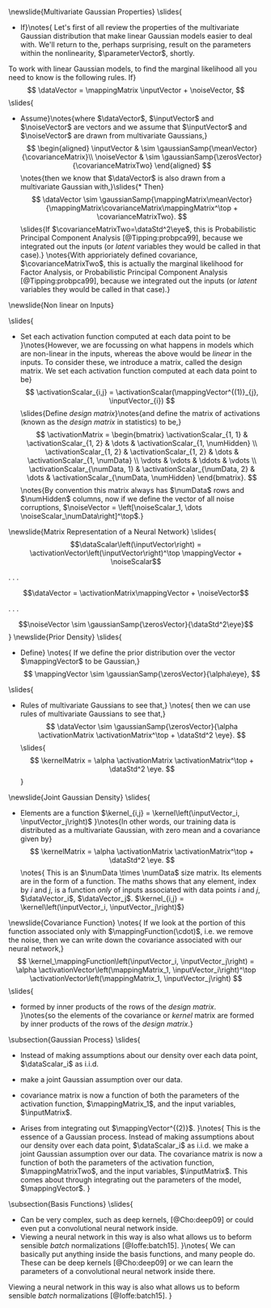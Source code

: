 \newslide{Multivariate Gaussian Properties}
\slides{
* If}\notes{
Let's first of all review the properties of the multivariate Gaussian distribution that make linear Gaussian models easier to deal with. We'll return to the, perhaps surprising, result on the parameters within the nonlinearity, $\parameterVector$, shortly.

To work with linear Gaussian models, to find the marginal likelihood all you need to know is the following rules. If}
$$
\dataVector = \mappingMatrix \inputVector + \noiseVector,
$$
\slides{
* Assume}\notes{where $\dataVector$, $\inputVector$ and $\noiseVector$ are vectors and we assume that $\inputVector$ and $\noiseVector$ are drawn from multivariate Gaussians,}
$$
\begin{aligned}
\inputVector & \sim \gaussianSamp{\meanVector}{\covarianceMatrix}\\
\noiseVector & \sim \gaussianSamp{\zerosVector}{\covarianceMatrixTwo}
\end{aligned}
$$
\notes{then we know that $\dataVector$ is also drawn from a multivariate Gaussian with,}\slides{* Then}
$$
\dataVector \sim \gaussianSamp{\mappingMatrix\meanVector}{\mappingMatrix\covarianceMatrix\mappingMatrix^\top + \covarianceMatrixTwo}.
$$
\slides{If $\covarianceMatrixTwo=\dataStd^2\eye$, this is Probabilistic Principal Component Analysis [@Tipping:probpca99], because we integrated out the inputs (or *latent* variables they would be called in that case).}
\notes{With apprioriately defined covariance, $\covarianceMatrixTwo$, this is actually the marginal likelihood for Factor Analysis, or Probabilistic Principal Component Analysis [@Tipping:probpca99], because we integrated out the inputs (or *latent* variables they would be called in that case).}

\newslide{Non linear on Inputs}

\slides{
* Set each activation function computed at each data point to be
}\notes{However, we are focussing on what happens in models which are non-linear in the inputs, whereas the above would be *linear* in the inputs. To consider these, we introduce a matrix, called the design matrix. We set each activation function computed at each data point to be}
$$
\activationScalar_{i,j} = \activationScalar(\mappingVector^{(1)}_{j}, \inputVector_{i})
$$
\slides{Define  *design matrix*}\notes{and define the matrix of activations (known as the *design matrix* in statistics) to be,}
$$
\activationMatrix = 
\begin{bmatrix}
\activationScalar_{1, 1} & \activationScalar_{1, 2} & \dots & \activationScalar_{1, \numHidden} \\
\activationScalar_{1, 2} & \activationScalar_{1, 2} & \dots & \activationScalar_{1, \numData} \\
\vdots & \vdots & \ddots & \vdots \\
\activationScalar_{\numData, 1} & \activationScalar_{\numData, 2} & \dots & \activationScalar_{\numData, \numHidden}
\end{bmatrix}.
$$
\notes{By convention this matrix always has $\numData$ rows and $\numHidden$ columns, now if we define the vector of all noise corruptions, $\noiseVector = \left[\noiseScalar_1, \dots \noiseScalar_\numData\right]^\top$.}


\newslide{Matrix Representation of a Neural Network}
\slides{
$$\dataScalar\left(\inputVector\right) = \activationVector\left(\inputVector\right)^\top \mappingVector + \noiseScalar$$

. . .

$$\dataVector = \activationMatrix\mappingVector + \noiseVector$$

. . .

$$\noiseVector \sim \gaussianSamp{\zerosVector}{\dataStd^2\eye}$$
}
\newslide{Prior Density}
\slides{
* Define}
\notes{
If we define the prior distribution over the vector $\mappingVector$ to be Gaussian,}
$$
\mappingVector \sim \gaussianSamp{\zerosVector}{\alpha\eye},
$$

\slides{
* Rules of multivariate Gaussians to see that,}
\notes{
then we can use rules of multivariate Gaussians to see that,}
$$
\dataVector \sim \gaussianSamp{\zerosVector}{\alpha \activationMatrix \activationMatrix^\top + \dataStd^2 \eye}.
$$
\slides{
$$
\kernelMatrix = \alpha \activationMatrix \activationMatrix^\top + \dataStd^2 \eye.
$$}

\newslide{Joint Gaussian Density}
\slides{
* Elements are a function $\kernel_{i,j} = \kernel\left(\inputVector_i, \inputVector_j\right)$
}\notes{In other words, our training data is distributed as a multivariate Gaussian, with zero mean and a covariance given by}
$$
\kernelMatrix = \alpha \activationMatrix \activationMatrix^\top + \dataStd^2 \eye.
$$
\notes{
This is an $\numData \times \numData$ size matrix. Its elements are in the form of a function. The maths shows that any element, index by $i$ and $j$, is a function *only* of inputs associated with data points $i$ and $j$, $\dataVector_i$, $\dataVector_j$. $\kernel_{i,j} = \kernel\left(\inputVector_i, \inputVector_j\right)$}

\newslide{Covariance Function}
\notes{
If we look at the portion of this function associated only with $\mappingFunction(\cdot)$, i.e. we remove the noise, then we can write down the covariance associated with our neural network,}
$$
\kernel_\mappingFunction\left(\inputVector_i, \inputVector_j\right) = \alpha \activationVector\left(\mappingMatrix_1, \inputVector_i\right)^\top \activationVector\left(\mappingMatrix_1, \inputVector_j\right)
$$
\slides{
* formed by inner products of the rows of the *design matrix*.  
}\notes{so the elements of the covariance or *kernel* matrix are formed by inner products of the rows of the *design matrix*.}


\subsection{Gaussian Process}
\slides{
* Instead of making assumptions about our density over each data point, $\dataScalar_i$ as i.i.d.

*  make a joint Gaussian assumption over our data.

* covariance matrix is now a function of both the parameters of the activation function, $\mappingMatrix_1$, and the input variables, $\inputMatrix$.

* Arises from integrating out $\mappingVector^{(2)}$. 
}\notes{
This is the essence of a Gaussian process. Instead of making assumptions about our density over each data point, $\dataScalar_i$ as i.i.d. we make a joint Gaussian assumption over our data. The covariance matrix is now a function of both the parameters of the activation function, $\mappingMatrixTwo$, and the input variables, $\inputMatrix$. This comes about through integrating out the parameters of the model, $\mappingVector$. 
}

\subsection{Basis Functions}
\slides{
* Can be very complex, such as deep kernels, [@Cho:deep09] or could even put a convolutional neural network inside.
* Viewing a neural network in this way is also what allows us to beform sensible *batch* normalizations [@Ioffe:batch15].
}\notes{
We can basically put anything inside the basis functions, and many people do. These can be deep kernels [@Cho:deep09] or we can learn the parameters of a convolutional neural network inside there.

Viewing a neural network in this way is also what allows us to beform sensible *batch* normalizations [@Ioffe:batch15].
}


